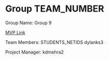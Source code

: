 # Group TEAM_NUMBER
Group Name: Group 9

[MVP Link](https://docs.google.com/document/d/1xPoQdBbHuV-QSsPsJCC-X_cTfnT0Trt04fLsvaaAst4/edit?usp=sharing)

Team Members: STUDENTS_NETIDS
dylanks3

Project Manager: kdmehra2
